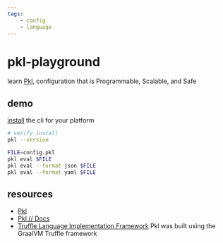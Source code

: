 ```yaml
---
tags:
    - config
    - language
---
```


# pkl-playground

learn [Pkl](https://pkl-lang.org/index.html), configuration that is Programmable, Scalable, and Safe

## demo

[install](https://pkl-lang.org/main/current/pkl-cli/index.html#installation) the cli for your platform

```sh
# verify install
pkl --version

FILE=config.pkl
pkl eval $FILE
pkl eval --format json $FILE 
pkl eval --format yaml $FILE 
```

## resources

- [Pkl](https://pkl-lang.org/index.html)
- [Pkl // Docs](https://pkl-lang.org/main/current/index.html)
- [Truffle Language Implementation Framework](https://github.com/oracle/graal/tree/master/truffle) Pkl was built using the GraalVM Truffle framework